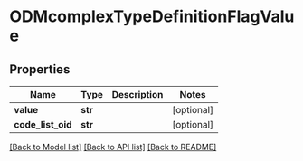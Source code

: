 # ODMcomplexTypeDefinitionFlagValue

## Properties
Name | Type | Description | Notes
------------ | ------------- | ------------- | -------------
**value** | **str** |  | [optional] 
**code_list_oid** | **str** |  | [optional] 

[[Back to Model list]](../README.md#documentation-for-models) [[Back to API list]](../README.md#documentation-for-api-endpoints) [[Back to README]](../README.md)


